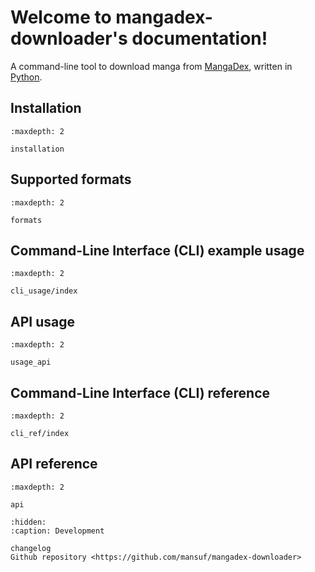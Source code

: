 # Welcome to mangadex-downloader's documentation!

A command-line tool to download manga from [MangaDex](https://mangadex.org/), written in [Python](https://www.python.org/).

## Installation

```{toctree}
:maxdepth: 2

installation
```

## Supported formats

```{toctree}
:maxdepth: 2

formats
```

## Command-Line Interface (CLI) example usage

```{toctree}
:maxdepth: 2

cli_usage/index
```

## API usage

```{toctree}
:maxdepth: 2

usage_api
```

## Command-Line Interface (CLI) reference

```{toctree}
:maxdepth: 2

cli_ref/index
```

## API reference

```{toctree}
:maxdepth: 2

api
```

```{toctree}
:hidden:
:caption: Development

changelog
Github repository <https://github.com/mansuf/mangadex-downloader>
```